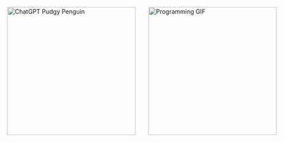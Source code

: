<div style="display: flex; gap: 30px;">
  <img src="https://gifdb.com/images/thumb/chatgpt-pudgy-penguin-typing-computer-programming-vquc8qyjcfo6sn1v.gif" alt="ChatGPT Pudgy Penguin" width="300" height="300">
  <img src="https://media0.giphy.com/media/CuuSHzuc0O166MRfjt/200w.gif" alt="Programming GIF" width="300" height="300">
</div>

<!--
**arunmathaisk/arunmathaisk** is a ✨ _special_ ✨ repository because its `README.md` (this file) appears on your GitHub profile.

Here are some ideas to get you started:

- 🔭 I’m currently working on ...
- 🌱 I’m currently learning ...
- 👯 I’m looking to collaborate on ...
- 🤔 I’m looking for help with ...
- 💬 Ask me about ...
- 📫 How to reach me: [Contact Me]( https://arunmathaisk.in/contact-me/)- 😄 Pronouns: ...
- ⚡ Fun fact: ...
-->

